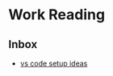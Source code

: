 # Work Reading

## Inbox

* [vs code setup ideas](https://calebporzio.com/my-vs-code-setup-2#thezenlife)

